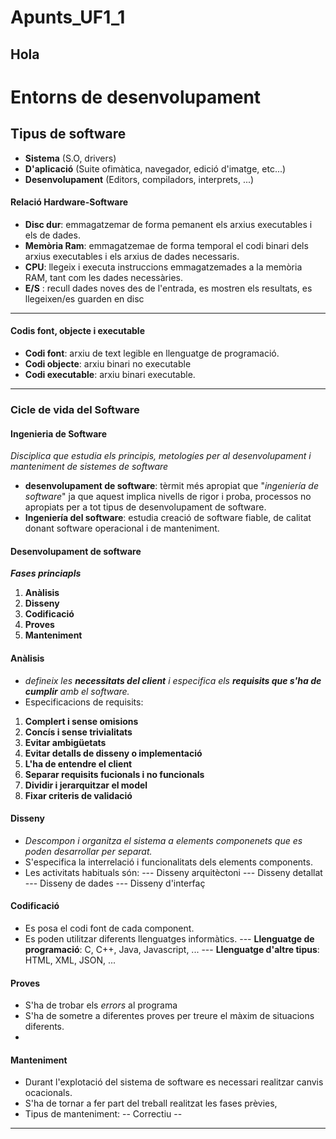 # Apunts_UF1_1

## Hola

# Entorns de desenvolupament
## Tipus de software
- **Sistema** (S.O, drivers)
- **D'aplicació** (Suite ofimàtica, navegador, edició d'imatge, etc...)
- **Desenvolupament** (Editors, compiladors, interprets, ...)

#### Relació Hardware-Software
- **Disc dur**: emmagatzemar de forma pemanent els arxius executables i els de dades.
- **Memòria Ram**: emmagatzemae de forma temporal el codi binari dels arxius executables i els arxius de dades necessaris.
- **CPU**: llegeix i executa instruccions emmagatzemades a la memòria RAM, tant com les dades necessàries.
- **E/S** : recull dades noves des de l'entrada, es mostren els resultats, es llegeixen/es guarden en disc
-- -
#### Codis font, objecte i executable
- **Codi font**: arxiu de text legible en llenguatge de programació.
- **Codi objecte**: arxiu binari no executable
- **Codi executable**: arxiu binari executable.
 -- -
### Cicle de vida del Software
#### Ingenieria de Software
_Disciplica que estudia els principis, metologíes per al desenvolupament i manteniment de sistemes de software_

- **desenvolupament de software**: tèrmit més apropiat que "_ingeniería de software_" ja que aquest implica nivells de rigor i proba, processos no apropiats per a tot tipus de desenvolupament de software.
- **Ingeniería del software**: estudia creació de software fiable, de calitat donant software operacional i de manteniment.

#### Desenvolupament de software
**_Fases princiapls_**
1. **Anàlisis**
2. **Disseny**
3. **Codificació**
4. **Proves**
5. **Manteniment**

#### Anàlisis
- _defineix les **necessitats del client** i especifica els **requisits que s'ha de cumplir** amb el software._
- Especificacions de requisits:

1. **Complert i sense omisions**
2. **Concís i sense trivialitats**
3. **Evitar ambigüetats**
4. **Evitar detalls de disseny o implementació**
5. **L'ha de entendre el client**
6. **Separar requisits fucionals i no funcionals**
7. **Dividir i jerarquitzar el model**
8. **Fixar criteris de validació**

#### Disseny
- _Descompon i organitza el sistema a elements componenets que es poden desarrollar per separat._
- S'especifica la interrelació i funcionalitats dels elements components.
- Les activitats habituals són:
 --- Disseny arquitèctoni
 --- Disseny detallat
 --- Disseny de dades
 --- Disseny d'interfaç

#### Codificació
- Es posa el codi font de cada component.
- Es poden utilitzar diferents llenguatges informàtics.
 --- **Llenguatge de programació**: C, C++, Java, Javascript, ...
 --- **Llenguatge d'altre tipus**: HTML, XML, JSON, ...

#### Proves
- S'ha de trobar els _errors_ al programa
- S'ha de sometre a diferentes proves per treure el màxim de situacions diferents.
- 
#### Manteniment
- Durant l'explotació del sistema de software es necessari realitzar canvis ocacionals.
- S'ha de tornar a fer part del treball realitzat les fases prèvies,
- Tipus de manteniment:
 -- Correctiu
 -- 
 -- -

